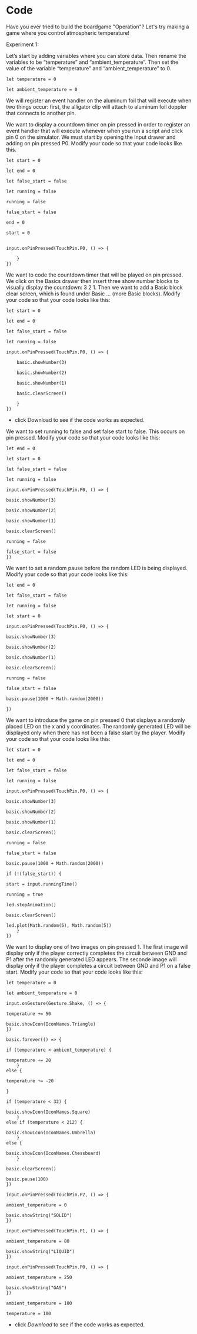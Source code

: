 # Code  

Have you ever tried to build the boardgame "Operation"? Let's try making a game where you control atmospheric temperature!

Experiment 1:

Let’s start by adding variables where you can store data. Then rename the variables to be “temperature” and “ambient_temperature”. Then set the value of the variable “temperature” and “ambient_temperature” to 0.

```blocks
let temperature = 0

let ambient_temperature = 0

```

We will register an event handler on the aluminum foil that will execute when two things occur: first, the alligator clip will attach to aluminum foil doppler that connects to another pin.

We want to display a countdown timer on pin pressed in order to register an event handler that will execute whenever when you run a script and click pin 0 on the simulator. We must start by opening the Input drawer and adding on pin pressed P0. Modify your code so that your code looks like this.

```blocks
let start = 0

let end = 0

let false_start = false

let running = false

running = false

false_start = false

end = 0

start = 0


input.onPinPressed(TouchPin.P0, () => {
    
    }
})
```

We want to code the countdown timer that will be played on pin pressed. We click on the Basics drawer then insert three show number blocks to visually display the countdown: 3 2 1. Then we want to add a Basic block clear screen, which is found under Basic ... (more Basic blocks). Modify your code so that your code looks like this:

```blocks
let start = 0

let end = 0

let false_start = false

let running = false

input.onPinPressed(TouchPin.P0, () => {
    
	basic.showNumber(3)
    
	basic.showNumber(2)
    
	basic.showNumber(1)
    
	basic.clearScreen()
    
    }
})
```

* click Download to see if the code works as expected.

We want to set running to false and set false start to false. This occurs on pin pressed. Modify your code so that your code looks like this:

```blocks
let end = 0

let start = 0

let false_start = false

let running = false

input.onPinPressed(TouchPin.P0, () => {
    
basic.showNumber(3)
    
basic.showNumber(2)
    
basic.showNumber(1)
    
basic.clearScreen()
    
running = false
    
false_start = false
})
```

We want to set a random pause before the random LED is being displayed. Modify your code so that your code looks like this:

```blocks
let end = 0

let false_start = false

let running = false

let start = 0

input.onPinPressed(TouchPin.P0, () => {
    
basic.showNumber(3)
    
basic.showNumber(2)
    
basic.showNumber(1)
   
basic.clearScreen()
    
running = false
    
false_start = false
    
basic.pause(1000 + Math.random(2000))

})
```

We want to introduce the game on pin pressed 0 that displays a randomly placed LED on the x and y coordinates. The randomly generated LED will be displayed only  when there has not been a false start by the player. Modify your code so that your code looks like this:

```blocks
let start = 0

let end = 0

let false_start = false

let running = false

input.onPinPressed(TouchPin.P0, () => {
    
basic.showNumber(3)
    
basic.showNumber(2)
    
basic.showNumber(1)
    
basic.clearScreen()
    
running = false
    
false_start = false
    
basic.pause(1000 + Math.random(2000))
    
if (!(false_start)) {
        
start = input.runningTime()
        
running = true
        
led.stopAnimation()
        
basic.clearScreen()
        
led.plot(Math.random(5), Math.random(5))
    }
})
```

We want to display one of two images on pin pressed 1. The first image will display only if the player correctly completes the circuit between GND and P1 after the randomly generated LED appears. The seconde image will display only if the player completes a circuit between GND and P1 on a false start. Modify your code so that your code looks like this:  


```blocks
let temperature = 0

let ambient_temperature = 0

input.onGesture(Gesture.Shake, () => {
    
temperature += 50
    
basic.showIcon(IconNames.Triangle)
})

basic.forever(() => {
    
if (temperature < ambient_temperature) {
        
temperature += 20
    } 
else {
        
temperature += -20
    
}
    
if (temperature < 32) {
        
basic.showIcon(IconNames.Square)
    } 
else if (temperature < 212) {
        
basic.showIcon(IconNames.Umbrella)
    } 
else {
        
basic.showIcon(IconNames.Chessboard)
    }
   
basic.clearScreen()
    
basic.pause(100)
})

input.onPinPressed(TouchPin.P2, () => {
    
ambient_temperature = 0
    
basic.showString("SOLID")
})

input.onPinPressed(TouchPin.P1, () => {
    
ambient_temperature = 80
    
basic.showString("LIQUID")
})

input.onPinPressed(TouchPin.P0, () => {
    
ambient_temperature = 250
    
basic.showString("GAS")
})

ambient_temperature = 100

temperature = 100

```

* click *Download* to see if the code works as expected.
